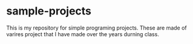 # sample-projects

This is my repository for simple programing projects. These are made of varires project that I have made over the years durning class.
